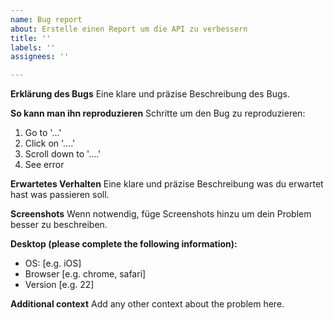 ```yaml
---
name: Bug report
about: Erstelle einen Report um die API zu verbessern
title: ''
labels: ''
assignees: ''

---
```


**Erklärung des Bugs**
Eine klare und präzise Beschreibung des Bugs.

**So kann man ihn reproduzieren**
Schritte um den Bug zu reproduzieren:
1. Go to '...'
2. Click on '....'
3. Scroll down to '....'
4. See error

**Erwartetes Verhalten**
Eine klare und präzise Beschreibung was du erwartet hast was passieren soll.

**Screenshots**
Wenn notwendig, füge Screenshots hinzu um dein Problem besser zu beschreiben.

**Desktop (please complete the following information):**
 - OS: [e.g. iOS]
 - Browser [e.g. chrome, safari]
 - Version [e.g. 22]

**Additional context**
Add any other context about the problem here.
